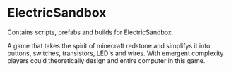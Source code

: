 # ElectricSandbox
Contains scripts, prefabs and builds for ElectricSandbox.

A game that takes the spirit of minecraft redstone and simplifys it into buttons, switches, transistors, LED's and wires. With emergent complexity players could theoretically design and entire computer in this game.
